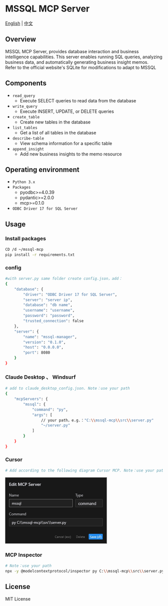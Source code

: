 # MSSQL MCP Server

[English](/README_en.md) | [中文](/README_zh.md) 

## Overview

MSSQL MCP Server,  provides database interaction and business intelligence capabilities. This server enables running SQL queries, analyzing business data, and automatically generating business insight memos.  
Refer to the official website's SQLite for modifications to adapt to MSSQL

## Components

- `read_query`
   - Execute SELECT queries to read data from the database
- `write_query`
   - Execute INSERT, UPDATE, or DELETE queries
- `create_table`
   - Create new tables in the database
- `list_tables`
   - Get a list of all tables in the database
- `describe-table`
   - View schema information for a specific table
- `append_insight`
   - Add new business insights to the memo resource
   
## Operating environment

- `Python 3.x`
- `Packages`
   - pyodbc>=4.0.39
   - pydantic>=2.0.0
   - mcp>=0.1.0 
- `ODBC Driver 17 for SQL Server`

## Usage 

### Install packages

```bash
CD /d ~/mssql-mcp  
pip install -r requirements.txt  
```

### config

```bash
#with server.py same folder create config.json，add：    
{
    "database": {
        "driver": "ODBC Driver 17 for SQL Server",
        "server": "server ip",
        "database": "db name",
        "username": "username",
        "password": "password",
        "trusted_connection": false
    },
    "server": {
        "name": "mssql-manager",
        "version": "0.1.0",
        "host": "0.0.0.0",
        "port": 8080
    }
}
```

### Claude Desktop 、 Windsurf

```bash
# add to claude_desktop_config.json. Note：use your path  
{
	"mcpServers": {
		"mssql": {
			"command": "py",
			"args": [
			    // your path，e.g.："C:\\mssql-mcp\\src\\server.py"
				"~/server.py"
			]
		}
	}
}
```

### Cursor

```bash
# Add according to the following diagram Cursor MCP. Note：use your path  
```
![Cursor config](imgs/cursor_config.png)

### MCP Inspector

```bash
# Note：use your path  
npx -y @modelcontextprotocol/inspector py C:\\mssql-mcp\\src\\server.py
```

## License

MIT License
